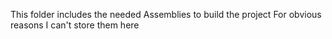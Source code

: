 This folder includes the needed Assemblies to build the project
For obvious reasons I can't store them here